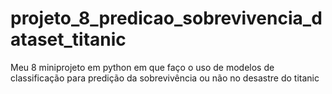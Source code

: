 # projeto_8_predicao_sobrevivencia_dataset_titanic
Meu 8 miniprojeto em python em que faço o uso de modelos de classificação para predição da sobrevivência ou não no desastre do titanic
